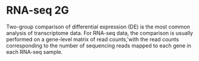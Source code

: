 # RNA-seq 2G

Two-group comparison of differential expression (DE) is the most common analysis of transcriptome data. For RNA-seq data, the comparison is usually performed on a gene-level matrix of read counts,'with the read counts corresponding to the number of sequencing reads mapped to each gene in each RNA-seq sample.
           
